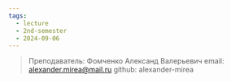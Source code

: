 ```yaml
---
tags:
  - lecture
  - 2nd-semester
  - 2024-09-06
---
```

> Преподаватель: Фомченко Александ Валерьевич
> email: alexander.mirea@mail.ru
> github: alexander-mirea
